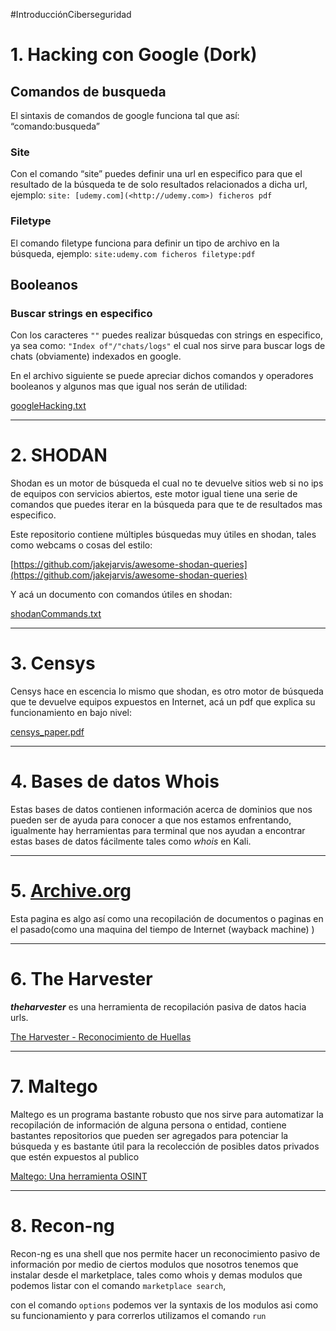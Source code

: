 #IntroducciónCiberseguridad
# 1. Hacking con Google (Dork)

## Comandos de busqueda

El sintaxis de comandos de google funciona tal que así: “comando:busqueda”

### Site

Con el comando “site” puedes definir una url en especifico para que el resultado de la búsqueda te de solo resultados relacionados a dicha url, ejemplo: `site: [udemy.com](<http://udemy.com>) ficheros pdf`

### Filetype

El comando filetype funciona para definir un tipo de archivo en la búsqueda, ejemplo: `site:udemy.com ficheros filetype:pdf`

## Booleanos

### Buscar strings en especifico

Con los caracteres `""` puedes realizar búsquedas con strings en especifico, ya sea como: `"Index of"/"chats/logs"` el cual nos sirve para buscar logs de chats (obviamente) indexados en google.

En el archivo siguiente se puede apreciar dichos comandos y operadores booleanos y algunos mas que igual nos serán de utilidad:

[googleHacking.txt](https://prod-files-secure.s3.us-west-2.amazonaws.com/569d3be5-bbb5-44e2-aace-14aa8610c65b/086aa057-a425-4add-952f-80c6a9bbfab8/googleHacking.txt)

---

# 2. SHODAN

Shodan es un motor de búsqueda el cual no te devuelve sitios web si no ips de equipos con servicios abiertos, este motor igual tiene una serie de comandos que puedes iterar en la búsqueda para que te de resultados mas especifico.

Este repositorio contiene múltiples búsquedas muy útiles en shodan, tales como webcams o cosas del estilo:

[https://github.com/jakejarvis/awesome-shodan-queries](https://github.com/jakejarvis/awesome-shodan-queries)

Y acá un documento con comandos útiles en shodan:

[shodanCommands.txt](https://prod-files-secure.s3.us-west-2.amazonaws.com/569d3be5-bbb5-44e2-aace-14aa8610c65b/dc7f0c48-3a3d-4fbb-8123-f39aabcb42cb/shodanCommands.txt)

---

# 3. Censys

Censys hace en escencia lo mismo que shodan, es otro motor de búsqueda que te devuelve equipos expuestos en Internet, acá un pdf que explica su funcionamiento en bajo nivel:

[censys_paper.pdf](https://prod-files-secure.s3.us-west-2.amazonaws.com/569d3be5-bbb5-44e2-aace-14aa8610c65b/f46d0041-3fdf-41d7-93b2-a017ba091a88/censys_paper.pdf)

---

# 4. Bases de datos Whois

Estas bases de datos contienen información acerca de dominios que nos pueden ser de ayuda para conocer a que nos estamos enfrentando, igualmente hay herramientas para terminal que nos ayudan a encontrar estas bases de datos fácilmente tales como _whois_ en Kali.

---

# 5. [Archive.org](http://Archive.org)

Esta pagina es algo así como una recopilación de documentos o paginas en el pasado(como una maquina del tiempo de Internet (wayback machine) )

---

# 6. The Harvester

_**theharvester**_ es una herramienta de recopilación pasiva de datos hacia urls.

[The Harvester - Reconocimiento de Huellas](https://www.kolibers.com/blog/theHarvester.html)

---

# 7. Maltego

Maltego es un programa bastante robusto que nos sirve para automatizar la recopilación de información de alguna persona o entidad, contiene bastantes repositorios que pueden ser agregados para potenciar la búsqueda y es bastante útil para la recolección de posibles datos privados que estén expuestos al publico

[Maltego: Una herramienta OSINT](https://www.connectas.org/labs/maltego-una-herramienta-osint-para-hacer-mapas-visuales-de-investigaciones/)

---

# 8. Recon-ng

Recon-ng es una shell que nos permite hacer un reconocimiento pasivo de información por medio de ciertos modulos que nosotros tenemos que instalar desde el marketplace, tales como whois y demas modulos que podemos listar con el comando `marketplace search`,

con el comando `options` podemos ver la syntaxis de los modulos asi como su funcionamiento y para correrlos utilizamos el comando `run`